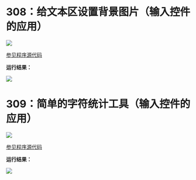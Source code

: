 # 308：给文本区设置背景图片（输入控件的应用）

<img src="http://image.renkaigis.com/keepcoding/2018020701.png">

<a href="https://github.com/renkaigis/KeepCoding/tree/master/2018/02/07" target="_blank">参见程序源代码</a>

**运行结果：**

<img src="http://image.renkaigis.com/keepcoding/2018020702.png">

# 309：简单的字符统计工具（输入控件的应用）

<img src="http://image.renkaigis.com/keepcoding/2018020703.png">

<a href="https://github.com/renkaigis/KeepCoding/tree/master/2018/02/07" target="_blank">参见程序源代码</a>

**运行结果：**

<img src="http://image.renkaigis.com/keepcoding/2018020704.png">

